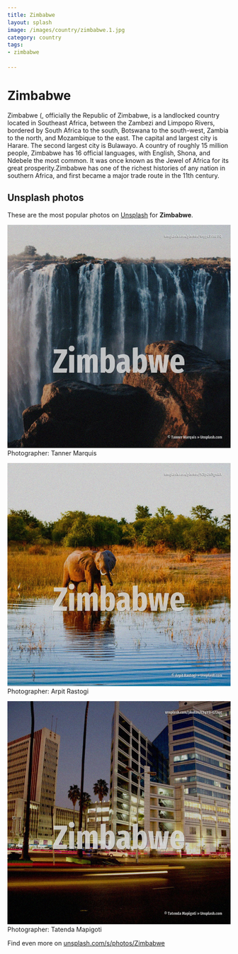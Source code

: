 ```yaml
---
title: Zimbabwe
layout: splash
image: /images/country/zimbabwe.1.jpg
category: country
tags:
- zimbabwe

---
```

# Zimbabwe

Zimbabwe (, officially the Republic of Zimbabwe, is a landlocked country located in Southeast 
Africa, between the Zambezi and Limpopo Rivers, bordered by South Africa to the south, Botswana to 
the south-west, Zambia to the north, and Mozambique to the east.
The capital and largest city is Harare.
The second largest city is Bulawayo.
A country of roughly 15 million people, Zimbabwe has 16 official languages, with English, Shona, 
and Ndebele the most common.
It was once known as the Jewel of Africa for its great prosperity.Zimbabwe has one of the richest 
histories of any nation in southern Africa, and first became a major trade route in the 11th 
century.

 
## Unsplash photos
These are the most popular photos on [Unsplash](https://unsplash.com) for **Zimbabwe**.
 
![Zimbabwe](/images/country/zimbabwe.1.jpg)
Photographer:  Tanner Marquis
 
![Zimbabwe](/images/country/zimbabwe.2.jpg)
Photographer:  Arpit Rastogi
 
![Zimbabwe](/images/country/zimbabwe.3.jpg)
Photographer:  Tatenda Mapigoti
 
Find even more on [unsplash.com/s/photos/Zimbabwe](https://unsplash.com/s/photos/Zimbabwe)
 
